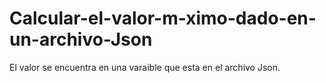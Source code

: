 # Calcular-el-valor-m-ximo-dado-en-un-archivo-Json
El valor se encuentra en una varaible que esta en el archivo Json.
